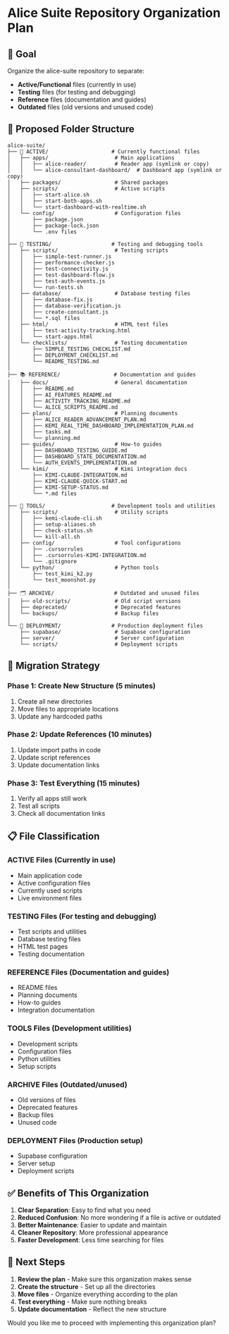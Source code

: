 # Alice Suite Repository Organization Plan

## 🎯 **Goal**
Organize the alice-suite repository to separate:
- **Active/Functional** files (currently in use)
- **Testing** files (for testing and debugging)
- **Reference** files (documentation and guides)
- **Outdated** files (old versions and unused code)

## 📁 **Proposed Folder Structure**

```
alice-suite/
├── 📱 ACTIVE/                    # Currently functional files
│   ├── apps/                     # Main applications
│   │   ├── alice-reader/         # Reader app (symlink or copy)
│   │   └── alice-consultant-dashboard/  # Dashboard app (symlink or copy)
│   ├── packages/                 # Shared packages
│   ├── scripts/                  # Active scripts
│   │   ├── start-alice.sh
│   │   ├── start-both-apps.sh
│   │   └── start-dashboard-with-realtime.sh
│   └── config/                   # Configuration files
│       ├── package.json
│       ├── package-lock.json
│       └── .env files
│
├── 🧪 TESTING/                   # Testing and debugging tools
│   ├── scripts/                  # Testing scripts
│   │   ├── simple-test-runner.js
│   │   ├── performance-checker.js
│   │   ├── test-connectivity.js
│   │   ├── test-dashboard-flow.js
│   │   ├── test-auth-events.js
│   │   └── run-tests.sh
│   ├── database/                 # Database testing files
│   │   ├── database-fix.js
│   │   ├── database-verification.js
│   │   ├── create-consultant.js
│   │   └── *.sql files
│   ├── html/                     # HTML test files
│   │   ├── test-activity-tracking.html
│   │   └── start-apps.html
│   └── checklists/               # Testing documentation
│       ├── SIMPLE_TESTING_CHECKLIST.md
│       ├── DEPLOYMENT_CHECKLIST.md
│       └── README_TESTING.md
│
├── 📚 REFERENCE/                 # Documentation and guides
│   ├── docs/                     # General documentation
│   │   ├── README.md
│   │   ├── AI_FEATURES_README.md
│   │   ├── ACTIVITY_TRACKING_README.md
│   │   └── ALICE_SCRIPTS_README.md
│   ├── plans/                    # Planning documents
│   │   ├── ALICE_READER_ADVANCEMENT_PLAN.md
│   │   ├── KEMI_REAL_TIME_DASHBOARD_IMPLEMENTATION_PLAN.md
│   │   ├── tasks.md
│   │   └── planning.md
│   ├── guides/                   # How-to guides
│   │   ├── DASHBOARD_TESTING_GUIDE.md
│   │   ├── DASHBOARD_STATE_DOCUMENTATION.md
│   │   └── AUTH_EVENTS_IMPLEMENTATION.md
│   └── kimi/                     # Kimi integration docs
│       ├── KIMI-CLAUDE-INTEGRATION.md
│       ├── KIMI-CLAUDE-QUICK-START.md
│       ├── KIMI-SETUP-STATUS.md
│       └── *.md files
│
├── 🔧 TOOLS/                     # Development tools and utilities
│   ├── scripts/                  # Utility scripts
│   │   ├── kemi-claude-cli.sh
│   │   ├── setup-aliases.sh
│   │   ├── check-status.sh
│   │   └── kill-all.sh
│   ├── config/                   # Tool configurations
│   │   ├── .cursorrules
│   │   ├── .cursorrules-KIMI-INTEGRATION.md
│   │   └── .gitignore
│   └── python/                   # Python tools
│       ├── test_kimi_k2.py
│       └── test_moonshot.py
│
├── 🗂️ ARCHIVE/                   # Outdated and unused files
│   ├── old-scripts/              # Old script versions
│   ├── deprecated/               # Deprecated features
│   └── backups/                  # Backup files
│
└── 🚀 DEPLOYMENT/                # Production deployment files
    ├── supabase/                 # Supabase configuration
    ├── server/                   # Server configuration
    └── scripts/                  # Deployment scripts
```

## 🔄 **Migration Strategy**

### **Phase 1: Create New Structure (5 minutes)**
1. Create all new directories
2. Move files to appropriate locations
3. Update any hardcoded paths

### **Phase 2: Update References (10 minutes)**
1. Update import paths in code
2. Update script references
3. Update documentation links

### **Phase 3: Test Everything (15 minutes)**
1. Verify all apps still work
2. Test all scripts
3. Check all documentation links

## 📋 **File Classification**

### **ACTIVE Files** (Currently in use)
- Main application code
- Active configuration files
- Currently used scripts
- Live environment files

### **TESTING Files** (For testing and debugging)
- Test scripts and utilities
- Database testing files
- HTML test pages
- Testing documentation

### **REFERENCE Files** (Documentation and guides)
- README files
- Planning documents
- How-to guides
- Integration documentation

### **TOOLS Files** (Development utilities)
- Development scripts
- Configuration files
- Python utilities
- Setup scripts

### **ARCHIVE Files** (Outdated/unused)
- Old versions of files
- Deprecated features
- Backup files
- Unused code

### **DEPLOYMENT Files** (Production setup)
- Supabase configuration
- Server setup
- Deployment scripts

## ✅ **Benefits of This Organization**

1. **Clear Separation**: Easy to find what you need
2. **Reduced Confusion**: No more wondering if a file is active or outdated
3. **Better Maintenance**: Easier to update and maintain
4. **Cleaner Repository**: More professional appearance
5. **Faster Development**: Less time searching for files

## 🚀 **Next Steps**

1. **Review the plan** - Make sure this organization makes sense
2. **Create the structure** - Set up all the directories
3. **Move files** - Organize everything according to the plan
4. **Test everything** - Make sure nothing breaks
5. **Update documentation** - Reflect the new structure

Would you like me to proceed with implementing this organization plan?
